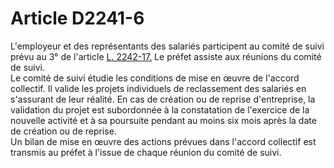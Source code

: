 # Article D2241-6

  
L'employeur et des représentants des salariés participent au comité de suivi prévu au 3° de l'article [L. 2242-17.][1] Le préfet assiste aux réunions du comité de suivi.   
Le comité de suivi étudie les conditions de mise en œuvre de l'accord collectif. Il valide les projets individuels de reclassement des salariés en s'assurant de leur réalité. En cas de création ou de reprise d'entreprise, la validation du projet est subordonnée à la constatation de l'exercice de la nouvelle activité et à sa poursuite pendant au moins six mois après la date de création ou de reprise.   
Un bilan de mise en œuvre des actions prévues dans l'accord collectif est transmis au préfet à l'issue de chaque réunion du comité de suivi.

 [1]: /affichCodeArticle.do?cidTexte=LEGITEXT000006072050&idArticle=LEGIARTI000006901767&dateTexte=&categorieLien=cid